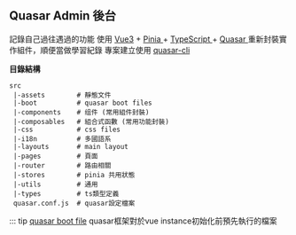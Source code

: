 ## Quasar Admin 後台
記錄自己過往遇過的功能
使用 [Vue3](https://vuejs.org/) + [Pinia ](https://pinia.vuejs.org/)+ [TypeScript ](https://www.typescriptlang.org/)+ [Quasar ](https://quasar.dev/)
重新封裝實作組件，順便當做學習紀錄
專案建立使用 [quasar-cli](https://quasar.dev/start/quasar-cli)

**目錄結構**
``` 
src
 |-assets        # 靜態文件
 |-boot          # quasar boot files
 |-components 	 # 组件 (常用組件封裝)
 |-composables 	 # 組合式函數 (常用功能封裝) 
 |-css           # css files
 |-i18n          # 多國語系
 |-layouts       # main layout
 |-pages         # 頁面
 |-router        # 路由相關
 |-stores        # pinia 共用狀態
 |-utils         # 通用
 |-types         # ts類型定義
 quasar.conf.js  # quasar設定檔案
``` 
::: tip
[quasar boot file](https://quasar.dev/quasar-cli-webpack/boot-files)
quasar框架對於vue instance初始化前預先執行的檔案